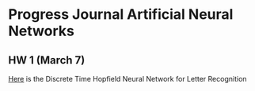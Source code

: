 # Progress Journal Artificial Neural Networks

## HW 1 (March 7)


[Here](ee550hw1_letters.html) is the Discrete Time Hopfield Neural Network for Letter Recognition







